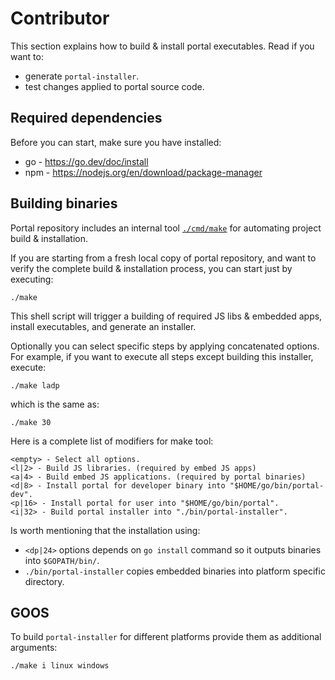 # Contributor

This section explains how to build & install portal executables.
Read if you want to:

* generate `portal-installer`.
* test changes applied to portal source code.

## Required dependencies

Before you can start, make sure you have installed:

* go - https://go.dev/doc/install
* npm - https://nodejs.org/en/download/package-manager

## Building binaries

Portal repository includes an internal tool [`./cmd/make`](./cmd/make/make.go) for automating project build &
installation.

If you are starting from a fresh local copy of portal repository,
and want to verify the complete build & installation process, you can start just by executing:

```shell
./make
```

This shell script will trigger a building of required JS libs & embedded apps, install executables, and generate an
installer.

Optionally you can select specific steps by applying concatenated options.
For example, if you want to execute all steps except building this installer, execute:

```shell
./make ladp
```

which is the same as:

```shell
./make 30
```

Here is a complete list of modifiers for make tool:

```
<empty> - Select all options.
<l|2> - Build JS libraries. (required by embed JS apps)
<a|4> - Build embed JS applications. (required by portal binaries)
<d|8> - Install portal for developer binary into "$HOME/go/bin/portal-dev".
<p|16> - Install portal for user into "$HOME/go/bin/portal". 
<i|32> - Build portal installer into "./bin/portal-installer".
```

Is worth mentioning that the installation using:

* `<dp|24>` options depends on `go install` command so it outputs binaries into `$GOPATH/bin/`.
* `./bin/portal-installer` copies embedded binaries into platform specific directory.

## GOOS

To build `portal-installer` for different platforms provide them as additional arguments:

```shell
./make i linux windows
```